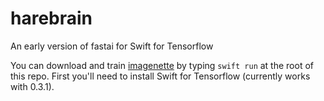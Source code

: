 # harebrain
An early version of fastai for Swift for Tensorflow

You can download and train [imagenette](https://github.com/fastai/imagenette/) by typing `swift run` at the root of this repo. First you'll need to install Swift for Tensorflow (currently works with 0.3.1).
